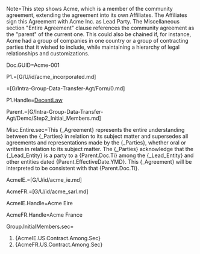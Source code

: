 Note=This step shows Acme, which is a member of the community agreement, extending the agreement into its own Affiliates.  The Affiliates sign this Agreement with Acme Inc. as Lead Party.  The Miscellaneous section "Entire Agreement" clause references the community agreement as the "parent" of the current one.  This could also be chained if, for instance, Acme had a group of companies in one country or a group of contracting parties that it wished to include, while maintaining a hierarchy of legal relationships and customizations. 

Doc.GUID=Acme-001

P1.=[G/U/id/acme_incorporated.md]

=[G/Intra-Group-Data-Transfer-Agt/Form/0.md]

P1.Handle=<a href="#P1.Handle" class="definedterm">DecentLaw</a>

Parent.=[G/Intra-Group-Data-Transfer-Agt/Demo/Step2_Initial_Members.md]

Misc.Entire.sec=This {_Agreement} represents the entire understanding between the {_Parties} in relation to its subject matter and supersedes all agreements and representations made by the {_Parties}, whether oral or written in relation to its subject matter.  The {_Parties} acknowledge that the {_Lead_Entity} is a party to a {Parent.Doc.Ti} among the {_Lead_Entity} and other entities dated {Parent.EffectiveDate.YMD}.  This {_Agreement} will be interpreted to be consistent with that {Parent.Doc.Ti}.

AcmeIE.=[G/U/id/acme_ie.md]

AcmeFR.=[G/U/id/acme_sarl.md]

AcmeIE.Handle=Acme Eire

AcmeFR.Handle=Acme France

Group.InitialMembers.sec=<ol><li>{AcmeIE.US.Contract.Among.Sec}<li>{AcmeFR.US.Contract.Among.Sec}</ol>